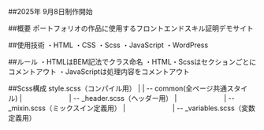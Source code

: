 ##2025年 9月8日制作開始

##概要
ポートフォリオの作品に使用するフロントエンドスキル証明デモサイト

##使用技術
・HTML
・CSS
・Scss
・JavaScript
・WordPress

##ルール
・HTMLはBEM記法でクラス命名
・HTML・Scssはセクションごとにコメントアウト
・JavaScriptは処理内容をコメントアウト

##Scss構成
style.scss（コンパイル用）
|
| --  common(全ページ共通スタイル) 
      | 　　　 　　　
      | -- _header.scss（ヘッダー用）
      | 　　　 　　　
      | --  _mixin.scss（ミックスイン定義用）
      | 　　　 　　　
      | --  _variables.scss（変数定義用）


